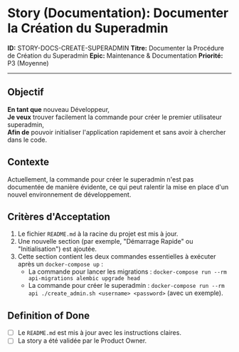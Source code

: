 # Story (Documentation): Documenter la Création du Superadmin

**ID:** STORY-DOCS-CREATE-SUPERADMIN
**Titre:** Documenter la Procédure de Création du Superadmin
**Epic:** Maintenance & Documentation
**Priorité:** P3 (Moyenne)

---

## Objectif

**En tant que** nouveau Développeur,  
**Je veux** trouver facilement la commande pour créer le premier utilisateur superadmin,  
**Afin de** pouvoir initialiser l'application rapidement et sans avoir à chercher dans le code.

## Contexte

Actuellement, la commande pour créer le superadmin n'est pas documentée de manière évidente, ce qui peut ralentir la mise en place d'un nouvel environnement de développement.

## Critères d'Acceptation

1.  Le fichier `README.md` à la racine du projet est mis à jour.
2.  Une nouvelle section (par exemple, "Démarrage Rapide" ou "Initialisation") est ajoutée.
3.  Cette section contient les deux commandes essentielles à exécuter après un `docker-compose up` :
    -   La commande pour lancer les migrations : `docker-compose run --rm api-migrations alembic upgrade head`
    -   La commande pour créer le superadmin : `docker-compose run --rm api ./create_admin.sh <username> <password>` (avec un exemple).

## Definition of Done

- [ ] Le `README.md` est mis à jour avec les instructions claires.
- [ ] La story a été validée par le Product Owner.
